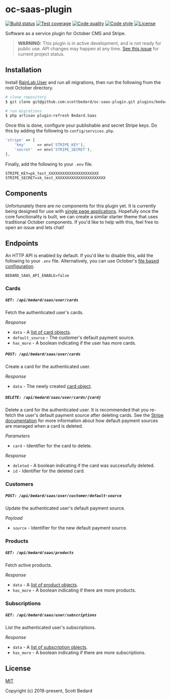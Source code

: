 # oc-saas-plugin

[![Build status](https://img.shields.io/circleci/build/github/scottbedard/oc-saas-plugin)](https://circleci.com/gh/scottbedard/oc-saas-plugin)
[![Test coverage](https://img.shields.io/codecov/c/github/scottbedard/oc-saas-plugin)](https://codecov.io/gh/scottbedard/oc-saas-plugin)
[![Code quality](https://img.shields.io/scrutinizer/quality/g/scottbedard/oc-saas-plugin/master)](https://scrutinizer-ci.com/g/scottbedard/oc-saas-plugin)
[![Code style](https://github.styleci.io/repos/221099316/shield?style=flat)](https://github.styleci.io/repos/221099316)
[![License](https://img.shields.io/github/license/scottbedard/oc-saas-plugin?color=blue)](https://github.com/scottbedard/oc-saas-plugin/blob/master/LICENSE)

Software as a service plugin for October CMS and Stripe.

> **WARNING:** This plugin is in active development, and is not ready for public use. API changes may happen at any time. [See this issue](https://github.com/scottbedard/oc-saas-plugin/issues/2) for current project status.

## Installation

Install [RainLab.User](https://github.com/rainlab/user-plugin) and run all migrations, then run the following from the root October directory.

```bash
# clone repository
$ git clone git@github.com:scottbedard/oc-saas-plugin.git plugins/bedard/saas

# run migrations
$ php artisan plugin:refresh Bedard.Saas
```

Once this is done, configure your publishable and secret Stripe keys. Do this by adding the following to `config/services.php`.

```php
'stripe' => [
    'key'     => env('STRIPE_KEY'),
    'secret'  => env('STRIPE_SECRET'),
],
```

Finally, add the following to your `.env` file.

```
STRIPE_KEY=pk_test_XXXXXXXXXXXXXXXXXXXXXX
STRIPE_SECRET=sk_test_XXXXXXXXXXXXXXXXXXXXXX
```

## Components

Unfortunately there are no components for this plugin yet. It is currently being designed for use with [single page applications](https://github.com/scottbedard/oc-saas-theme). Hopefully once the core functionality is built, we can create a similar starter theme that uses traditional October components. If you'd like to help with this, feel free to open an issue and lets chat!

## Endpoints

An HTTP API is enabled by default. If you'd like to disable this, add the following to your `.env` file. Alternatively, you can use October's [file based configuration](https://octobercms.com/docs/plugin/settings#file-configuration).

```
BEDARD_SAAS_API_ENABLE=false
```

### Cards

##### `GET: /api/bedard/saas/user/cards`

Fetch the authenticated user's cards.

_Response_
- `data` - A [list of card objects](https://stripe.com/docs/api/cards/list?lang=php).
- `default_source` - The customer's default payment source.
- `has_more` - A boolean indicating if the user has more cards.

##### `POST: /api/bedard/saas/user/cards`

Create a card for the authenticated user.

_Response_

- `data` - The newly created [card object](https://stripe.com/docs/api/cards/object?lang=php).

##### `DELETE: /api/bedard/saas/user/cards/{card}`

Delete a card for the authenticated user. It is recommended that you re-fetch the user's default payment source after deleting cards. See the [Stripe documentation](https://stripe.com/docs/api/cards/delete?lang=php) for more information about how default payment sources are managed when a card is deleted.

_Parameters_

- `card` - Identifier for the card to delete.

_Response_

- `deleted` - A boolean indicating if the card was successfully deleted.
- `id` - Identifier for the deleted card.

### Customers

##### `POST: /api/bedard/saas/user/customer/default-source`

Update the authenticated user's default payment source.

_Payload_

- `source` - Identifier for the new default payment source.

### Products

##### `GET: /api/bedard/saas/products`

Fetch active products.

_Response_

- `data` - A [list of product objects](https://stripe.com/docs/api/service_products/list?lang=php).
- `has_more` - A boolean indicating if there are more products.

### Subscriptions

##### `GET: /api/bedard/saas/user/subscriptions`

List the authenticated user's subscriptions.

_Response_

- `data` - A [list of subscription objects](https://stripe.com/docs/api/subscriptions/list?lang=php).
- `has_more` - A boolean indicating if there are more subscriptions.

## License

[MIT](https://github.com/scottbedard/oc-saas-plugin/blob/master/LICENSE)

Copyright (c) 2019-present, Scott Bedard
